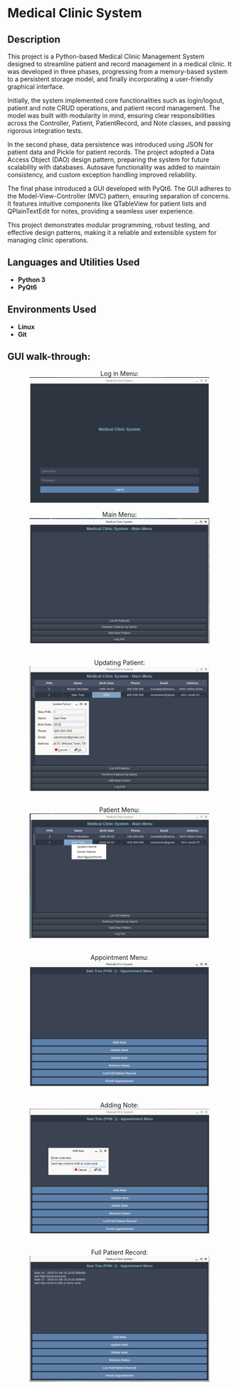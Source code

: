 <h1>Medical Clinic System</h1>


<h2>Description</h2>
This project is a Python-based Medical Clinic Management System designed to streamline patient and record management in a medical clinic. It was developed in three phases, progressing from a memory-based system to a persistent storage model, and finally incorporating a user-friendly graphical interface.

Initially, the system implemented core functionalities such as login/logout, patient and note CRUD operations, and patient record management. The model was built with modularity in mind, ensuring clear responsibilities across the Controller, Patient, PatientRecord, and Note classes, and passing rigorous integration tests.

In the second phase, data persistence was introduced using JSON for patient data and Pickle for patient records. The project adopted a Data Access Object (DAO) design pattern, preparing the system for future scalability with databases. Autosave functionality was added to maintain consistency, and custom exception handling improved reliability.

The final phase introduced a GUI developed with PyQt6. The GUI adheres to the Model-View-Controller (MVC) pattern, ensuring separation of concerns. It features intuitive components like QTableView for patient lists and QPlainTextEdit for notes, providing a seamless user experience.

This project demonstrates modular programming, robust testing, and effective design patterns, making it a reliable and extensible system for managing clinic operations.
<br />


<h2>Languages and Utilities Used</h2>

- <b>Python 3</b> 
- <b>PyQt6</b>

<h2>Environments Used </h2>

- <b>Linux</b>
- <b>Git</b> 

<h2>GUI walk-through:</h2>

<p align="center">
Log in Menu: <br/>
<img src="screenshots/login screen.png" alt="Project Screenshot" height="80%" width="80%">
 
<br />

<p align="center">
Main Menu: <br/>
<img src="screenshots/main menu.png" alt="Project Screenshot" height="80%" width="80%">

<br />

<br />

<p align="center">
Updating Patient: <br/>
<img src="screenshots/updating patient.png" alt="Project Screenshot" height="80%" width="80%">

<br />


<br />

<p align="center">
Patient Menu: <br/>
<img src="screenshots/patient menu.png" alt="Project Screenshot" height="80%" width="80%">

<br />


<br />

<p align="center">
Appointment Menu: <br/>
<img src="screenshots/appointment menu.png" alt="Project Screenshot" height="80%" width="80%">

<br />


<br />

<p align="center">
Adding Note: <br/>
<img src="screenshots/adding note.png" alt="Project Screenshot" height="80%" width="80%">

<br />


<br />

<p align="center">
Full Patient Record: <br/>
<img src="screenshots/full patient record.png" alt="Project Screenshot" height="80%" width="80%">

<br />


<!--
 ```diff
- text in red
+ text in green
! text in orange
# text in gray
@@ text in purple (and bold)@@
```
--!>

